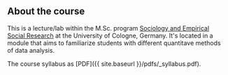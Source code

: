 
## About the course

This is a lecture/lab within the M.Sc. program [Sociology and Empirical Social Research](https://www.wiso.uni-koeln.de/en/studies/master/master-sociology-and-social-research/) at the University of Cologne, Germany. It's located in a module that aims to familiarize students with different quantitave methods of data analysis.

The course syllabus as [PDF]({{ site.baseurl }}/pdfs/_syllabus.pdf).
